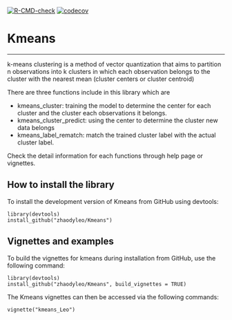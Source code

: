 <!-- badges: start -->
  [![R-CMD-check](https://github.com/zhaodyleo/Kmeans/workflows/R-CMD-check/badge.svg)](https://github.com/zhaodyleo/Kmeans/actions)
  [![codecov](https://codecov.io/gh/zhaodyleo/Kmeans/branch/main/graph/badge.svg?token=IX9YM93CAO)](https://codecov.io/gh/zhaodyleo/Kmeans)
  <!-- badges: end -->

# Kmeans

--------------------------------

k-means clustering is a method of vector quantization that aims to partition n observations into k clusters in which each observation belongs to the cluster with the nearest mean (cluster centers or cluster centroid)

There are three functions include in this library which are 

- kmeans_cluster: training the model to determine the center for each cluster and the cluster each observations it belongs.
- kmeans_cluster_predict: using the center to determine the cluster new data belongs
- kmeans_label_rematch: match the trained cluster label with the actual cluster label.

Check the detail information for each functions through help page or vignettes.

## How to install the library 

To install the development version of Kmeans from GitHub using devtools:

```
library(devtools)
install_github("zhaodyleo/Kmeans")
```

## Vignettes and examples

To build the vignettes for kmeans during installation from GitHub, use the following command:
```
library(devtools)
install_github("zhaodyleo/Kmeans", build_vignettes = TRUE)
```

The Kmeans vignettes can then be accessed via the following commands:
```
vignette("kmeans_Leo")
```
